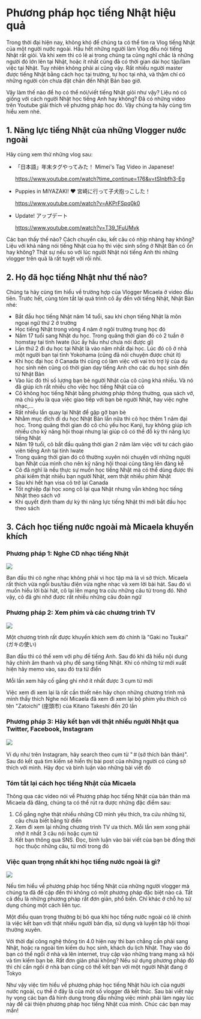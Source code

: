 # Phương pháp học tiếng Nhật hiệu quả
Trong thời đại hiện nay, không khó để chúng ta có thể tìm ra Vlog tiếng Nhật của một người nước ngoài. Hầu hết những người làm Vlog đều nói tiếng Nhật rất giỏi. Và khi xem thì có lẽ ai trong chúng ta cũng nghĩ chắc là những người đó lớn lên tại Nhật, hoặc ít nhất cũng đã có thời gian dài học tập/làm việc tại Nhật. Tuy nhiên không phải ai cũng vậy. Rất nhiều người master được tiếng Nhật bằng cách học tại trường, tự học tại nhà, và thậm chí có những người còn chưa đặt chân đến Nhật Bản bao giờ.

Vậy làm thế nào để họ có thể nói/viết tiếng Nhật giỏi như vậy? Liệu nó có giống với cách người Nhật học tiếng Anh hay không?
Đã có những video trên Youtube giải thích về phương pháp học đó. Vậy chúng ta hãy cùng tìm hiểu xem nhé.

## 1. Năng lực tiếng Nhật của những Vlogger nước ngoài
Hãy cùng xem thử những vlog sau:

 - 「日本語」年末タグやってみた！ Mimei's Tag Video in Japanese!
 
   https://www.youtube.com/watch?time_continue=176&v=tSInbfh3-Eg


 - Puppies in MIYAZAKI! ♥ 宮崎に行って子犬抱っこした！

   https://www.youtube.com/watch?v=AKPrFSpq0k0


 - Update! アップデート

   https://www.youtube.com/watch?v=T39_1FuUMvk

Các bạn thấy thế nào?
Cách chuyển câu, kết câu có nhịp nhàng hay không? Liệu với khả năng nói tiếng Nhật của họ thì việc sinh sống ở Nhật Bản có ổn hay không? Thật sự nếu so với lúc người Nhật nói tiếng Anh thì những vlogger trên quả là rất tuyệt vời rồi nhỉ.

## 2. Họ đã học tiếng Nhật như thế nào?
Chúng ta hãy cùng tìm hiểu về trường hợp của Vlogger Micaela ở video đầu tiên.
Trước hết, cùng tóm tắt lại quá trình cô ấy đến với tiếng Nhật, Nhật Bản nhé:
 - Bắt đầu học tiếng Nhật năm 14 tuổi, sau khi chọn tiếng Nhật là môn ngoại ngữ thứ 2 ở trường
 - Học tiếng Nhật trong vòng 4 năm ở ngôi trường trung học đó
 - Năm 17 tuổi sang Nhật du học. Trong quãng thời gian đó có 2 tuần ở homstay tại tỉnh Iwate (lúc ấy hầu như chưa nói được gì)
 - Lần thứ 2 đi du học tại Nhật là vào năm nhất đại học. Lúc đó cô ở nhà một người bạn tại tỉnh Yokohama (cũng đã nói chuyện được chút ít)
 - Khi học đại học ở Canada thì cũng có làm việc với vai trò trợ lý của du học sinh nên cũng có thời gian dạy tiếng Anh cho các du học sinh đến từ Nhật Bản
 - Vào lúc đó thì số lượng bạn bè người Nhật của cô cũng khá nhiều. Và nó đã giúp ích rất nhiều cho việc học tiếng Nhật của cô
 - Cô không học tiếng Nhật bằng phương pháp thông thường, qua sách vở, mà chủ yếu là qua việc giao tiếp với bạn bè người Nhật, hay việc nghe nhạc,...
 - Rất nhiều lần quay lại Nhật để gặp gỡ bạn bè
 - Nhằm mục đích đi du học Nhật Bản lần nữa thì cô học thêm 1 năm đại học. Trong quãng thời gian đó cô chủ yếu học Kanji, tuy không giúp ích nhiều cho kỹ năng hội thoại nhưng lại giúp cô có thể đỗ kỳ thi năng lực tiếng Nhật
 - Năm 19 tuổi, cô bắt đầu quãng thời gian 2 năm làm việc với tư cách giáo viên tiếng Anh tại tỉnh Iwate
 - Trong quãng thời gian đó cô thường xuyên nói chuyện với những người bạn Nhật của mình cho nên kỹ năng hội thoại cũng tăng lên đáng kể
 - Cô đã nghĩ là nếu thực sự muốn học tiếng Nhật mà có thể dùng được thì phải kiếm thật nhiều bạn người Nhật, xem thật nhiều phim Nhật
 - Sau khi hết hạn visa cô trở lại Canada
 - Tốt nghiệp đại học xong cô lại qua Nhật nhưng vẫn không học tiếng Nhật theo sách vở
 - Khi quyết định tham dự kỳ thi năng lực tiếng Nhật thì mới bắt đầu học theo sách
 
## 3. Cách học tiếng nước ngoài mà Micaela khuyến khích
### Phương pháp 1: Nghe CD nhạc tiếng Nhật
![](https://github.com/nghiapham1013/study-report/blob/201810-study-report/music%20cd.jpg)

Ban đầu thì cô nghe nhạc không phải vì học tập mà là vì sở thích. Micaela rất thích vừa ngồi bus/tàu điện vừa nghe nhạc và xem lời bài hát. Sau đó vì muốn hiểu lời bài hát, cô lại lên mạng tra cứu những câu từ trong đó. Nhờ vậy, cô đã ghi nhớ được rất nhiều những câu đoản ngữ

### Phương pháp 2: Xem phim và các chương trình TV
![](https://github.com/nghiapham1013/study-report/blob/201810-study-report/program.jpg)

Một chương trình rất được khuyến khích xem đó chính là "Gaki no Tsukai" (ガキの使い)

Ban đầu thì có thể xem với phụ đề tiếng Anh. Sau đó khi đã hiểu nội dung hãy chỉnh âm thanh và phụ đề sang tiếng Nhật. Khi có những từ mới xuất hiện hãy memo vào, sau đó tra từ điển

Mỗi lần xem hãy cố gắng ghi nhớ ít nhất được 3 cụm từ mới

Việc xem đi xem lại là rất cần thiết nên hãy chọn những chương trình mà mình thấy thích
Nghe nói Micaela đã xem đi xem lại bộ phim yêu thích có tên "Zatoichi" (座頭市) của Kitano Takeshi đến 20 lần

### Phương pháp 3: Hãy kết bạn với thật nhiều người Nhật qua Twitter, Facebook, Instagram
![](https://github.com/nghiapham1013/study-report/blob/201810-study-report/social%20media.png)

Ví dụ như trên Instagram, hãy search theo cụm từ "＃(sở thích bản thân)". Sau đó kết quả tìm kiếm sẽ hiển thị bài post của những người có cùng sở thích với mình. Hãy đọc và bình luận vào những bài viết đó

### Tóm tắt lại cách học tiếng Nhật của Micaela
Thông qua các video nói về Phương pháp học tiếng Nhật của bản thân mà Micaela đã đăng, chúng ta có thể rút ra được những đặc điểm sau:
 1. Cố gắng nghe thật nhiều những CD mình yêu thích, tra cứu những từ, câu chưa biết bằng từ điển
 2. Xem đi xem lại những chương trình TV ưa thích. Mỗi lần xem xong phải nhớ ít nhất 3 câu nói hoặc cụm từ
 3. Kết bạn thông qua SNS. Đọc, bình luận vào bài viết của bạn bè đồng thời học thuộc những câu, từ mới trong đó
 
### Việc quan trọng nhất khi học tiếng nước ngoài là gì?
![](https://github.com/nghiapham1013/study-report/blob/201810-study-report/language.jpg)

Nếu tìm hiểu về phương pháp học tiếng Nhật của những người vlogger mà chúng ta đã đề cập đến thì không có một phương pháp đặc biệt nào cả. Tất cả đều là những phương pháp rất đơn giản, phổ biến. Chỉ khác ở chỗ họ sử dụng chúng một cách liên tục.

Một điều quan trọng thường bị bỏ qua khi học tiếng nước ngoài có lẽ chính là việc kết bạn với thật nhiều người bản địa, sử dụng và luyện tập hội thoại thường xuyên.

Với thời đại công nghệ thông tin 4.0 hiện nay thì bạn chẳng cần phải sang Nhật, hoặc ra ngoài tìm kiếm du học sinh, khách du lịch Nhật. Thay vào đó bạn có thể ngồi ở nhà và lên internet, truy cập vào những trang mạng xã hội và tìm kiếm bạn bè. Rất đơn giản phải không?
Nếu sử dụng phương pháp đó thì chỉ cần ngồi ở nhà bạn cũng có thể kết bạn với một người Nhật đang ở Tokyo

Như vậy việc tìm hiểu về phương pháp học tiếng Nhật hữu ích của người nước ngoài, cụ thể ở đây là của một số vlogger đã kết thúc. Sau bài viết này hy vọng các bạn đã hình dung trong đầu những việc mình phải làm ngay lúc này để cải thiện phương pháp học tiếng Nhật của mình. Chúc các bạn may mắn!
